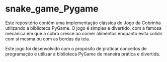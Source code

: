 # snake_game_Pygame
Este repositório contém uma implementação clássica do Jogo da Cobrinha utilizando a biblioteca PyGame. O jogo é simples e divertido, com a famosa mecânica em que a cobra cresce ao comer alimentos enquanto evita colidir com si mesma ou com as bordas da tela. 

Este jogo foi desenvolvido com o propósito de praticar conceitos de programação e utilizar a biblioteca PyGame de maneira prática e divertida.

